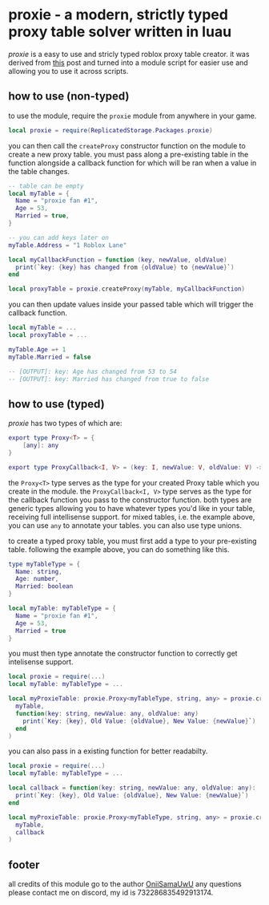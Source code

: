 # proxie - a modern, strictly typed proxy table solver written in luau
*proxie* is a easy to use and stricly typed roblox proxy table creator. it was derived from [this](https://devforum.roblox.com/t/metatable-and-proxy-table-help/3086359/2) post and turned into a module script for easier use and allowing you to use it across scripts.

## how to use (non-typed)
to use the module, require the `proxie` module from anywhere in your game.
```lua
local proxie = require(ReplicatedStorage.Packages.proxie)
```
you can then call the `createProxy` constructor function on the module to create a new proxy table. you must pass along a pre-existing table in the function alongside a callback function for which will be ran when a value in the table changes.
```lua
-- table can be empty 
local myTable = { 
  Name = "proxie fan #1",
  Age = 53,
  Married = true,
}

-- you can add keys later on
myTable.Address = "1 Roblox Lane"

local myCallbackFunction = function (key, newValue, oldValue)
  print(`key: {key} has changed from {oldValue} to {newValue}`)
end

local proxyTable = proxie.createProxy(myTable, myCallbackFunction)
```
you can then update values inside your passed table which will trigger the callback function.
```lua
local myTable = ...
local proxyTable = ...

myTable.Age =+ 1
myTable.Married = false

-- [OUTPUT]: key: Age has changed from 53 to 54
-- [OUTPUT]: key: Married has changed from true to false

```
## how to use (typed)
*proxie* has two types of which are:
```lua
export type Proxy<T> = {
	[any]: any
}

export type ProxyCallback<I, V> = (key: I, newValue: V, oldValue: V) -> ()
```
the `Proxy<T>` type serves as the type for your created Proxy table which you create in the module. the `ProxyCallback<I, V>` type serves as the type for the callback function you pass to the constructor function. both types are generic types allowing you to have whatever types you'd like in your table, receiving full intellisense support. for mixed tables, i.e. the example above, you can use `any` to annotate your tables. you can also use type unions.

to create a typed proxy table, you must first add a type to your pre-existing table. following the example above, you can do something like this.
```lua
type myTableType = {
  Name: string,
  Age: number,
  Married: boolean
}

local myTable: myTableType = {
  Name = "proxie fan #1",
  Age = 53,
  Married = true
}
```
you must then type annotate the constructor function to correctly get intelisense support.
```lua
local proxie = require(...)
local myTable: myTableType = ...

local myProxieTable: proxie.Proxy<myTableType, string, any> = proxie.createProxy(
  myTable,
  function(key: string, newValue: any, oldValue: any)
    print(`Key: {key}, Old Value: {oldValue}, New Value: {newValue}`)
  end
)
```
you can also pass in a existing function for better readabilty.
```lua
local proxie = require(...)
local myTable: myTableType = ...

local callback = function(key: string, newValue: any, oldValue: any): ()
  print(`Key: {key}, Old Value: {oldValue}, New Value: {newValue}`)
end

local myProxieTable: proxie.Proxy<myTableType, string, any> = proxie.createProxy(
  myTable,
  callback
)
```
## footer
all credits of this module go to the author [OniiSamaUwU](https://www.roblox.com/users/profile?username=OniiSamaUwU)
any questions please contact me on discord, my id is 732286835492913174. 




